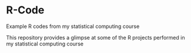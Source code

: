# R-Code
Example R codes from my statistical computing course


This repository provides a glimpse at some of the R projects performed in my statistical computing course
